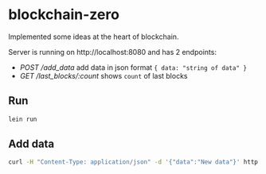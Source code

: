 # blockchain-zero

Implemented some ideas at the heart of blockchain.

Server is running on http://localhost:8080 and has 2 endpoints:

* *POST /add_data* add data in json format `{ data: "string of data" }`
* *GET /last_blocks/:count* shows `count` of last blocks

## Run

```sh
lein run
```

## Add data

```sh
curl -H "Content-Type: application/json" -d '{"data":"New data"}' http://localhost:8080/add_data
```

